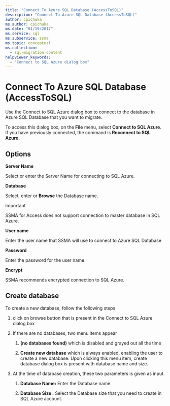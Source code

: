 ```yaml
---
title: "Connect To Azure SQL Database (AccessToSQL)"
description: "Connect To Azure SQL Database (AccessToSQL)"
author: cpichuka
ms.author: cpichuka
ms.date: "01/19/2017"
ms.service: sql
ms.subservice: ssma
ms.topic: conceptual
ms.collection:
  - sql-migration-content
helpviewer_keywords:
  - "Connect to SQL Azure dialog box"
---
```

# Connect To Azure SQL Database (AccessToSQL)
Use the Connect to SQL Azure dialog box to connect to the database in Azure SQL Database that you want to migrate.  
  
To access this dialog box, on the **File** menu, select **Connect to SQL Azure**. If you have previously connected, the command is **Reconnect to SQL Azure.**  
  
## Options  
**Server Name**  
  
Select or enter the Server Name for connecting to SQL Azure.  
  
**Database**  
  
Select, enter or **Browse** the Database name.  
  
> [!IMPORTANT]  
> SSMA for Access does not support connection to master database in SQL Azure.  
  
**User name**  
  
Enter the user name that SSMA will use to connect to Azure SQL Database  
  
**Password**  
  
Enter the password for the user name.  
  
**Encrypt**  
  
SSMA recommends encrypted connection to SQL Azure.  
  
## Create database  
To create a new database, follow the following steps  
  
1.  click on browse button that is present in the Connect to SQL Azure dialog box  
  
2.  If there are no databases, two menu items appear  
  
    1.  **(no databases found)** which is disabled and grayed out all the time  
  
    2.  **Create new database** which is always enabled, enabling the user to create a new database. Upon clicking this menu item, create database dialog box is present with database name and size.  
  
3.  At the time of database creation, these two parameters is given as input.  
  
    1.  **Database Name:** Enter the Database name.  
  
    2.  **Database Size   :** Select the Database size that you need to create in SQL Azure account.  
  
